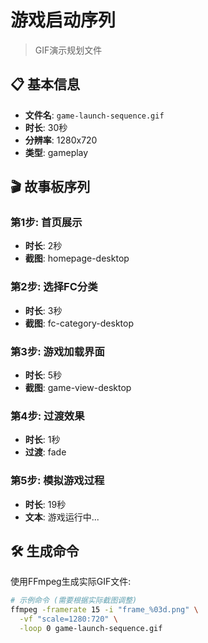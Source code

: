 # 游戏启动序列

> GIF演示规划文件

## 📋 基本信息

- **文件名**: `game-launch-sequence.gif`
- **时长**: 30秒
- **分辨率**: 1280x720
- **类型**: gameplay

## 🎬 故事板序列

### 第1步: 首页展示
- **时长**: 2秒
- **截图**: homepage-desktop

### 第2步: 选择FC分类
- **时长**: 3秒
- **截图**: fc-category-desktop

### 第3步: 游戏加载界面
- **时长**: 5秒
- **截图**: game-view-desktop

### 第4步: 过渡效果
- **时长**: 1秒
- **过渡**: fade

### 第5步: 模拟游戏过程
- **时长**: 19秒
- **文本**: 游戏运行中...

## 🛠️ 生成命令

使用FFmpeg生成实际GIF文件:
```bash
# 示例命令 (需要根据实际截图调整)
ffmpeg -framerate 15 -i "frame_%03d.png" \
  -vf "scale=1280:720" \
  -loop 0 game-launch-sequence.gif
```

